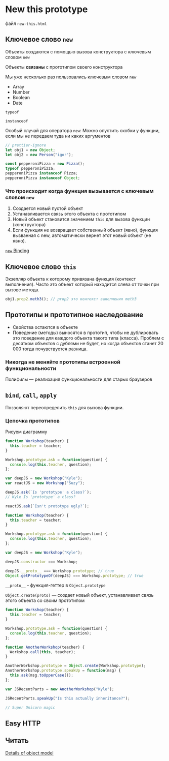# New this prototype

файл `new-this.html`

## Ключевое слово `new`

Объекты создаются с помощью вызова конструктора с ключевым словом `new`

Объекты **связаны** с прототипом своего конструктора

Мы уже несколько раз пользовались ключевым словом `new`

- Array
- Number
- Boolean
- Date

`typeof`

`instanceof`

Особый случай для оператора `new`: Можно опустить скобки у функции, если мы не передаем туда ни каких аргументов

```js
// prettier-ignore
let obj1 = new Object;
let obj2 = new Person("igor");
```

```js
const pepperoniPizza = new Pizza();
typeof pepperoniPizza;
pepperoniPizza instanceof Pizza;
pepperoniPizza instanceof Object;
```

### Что происходит когда функция вызывается с ключевым словом `new`

1. Создается новый пустой объект
2. Устанавливается связь этого объекта с прототипом
3. Новый объект становится значением `this` для вызова функции (конструктора)
4. Если функция не возвращает собственный объект (явно), функция вызванная с new, автоматически вернет этот новый объект (не явно).

[`new` Binding](https://github.com/getify/You-Dont-Know-JS/blob/2nd-ed/objects-classes/ch2.md#new-binding)

## Ключевое слово `this`

Экзепляр объекта к которому привязана функция (контекст выполнения).
Часто это объект который находится слева от точки при вызове метода.

```js
obj1.prop2.meth3(); // prop2 это контекст выполнения meth3
```

## Прототипы и прототипное наследование

- Свойства остаются в объекте
- Поведение (методы) выносятся в прототип, чтобы не дублировать это поведение для каждого объекта такого типа (класса). Проблем с десятком объектов с дублями не будет, но когда объектов станет 20 000 тогда почувствуется разница.

### Никогда не меняйте прототипы встроенной функциональности

Полифилы — реализация функциональности для старых браузеров

## `bind`, `call`, `apply`

Позволяют переопределить `this` для вызова функции.

### Цепочка прототипов

Рисуем диаграмму

```js
function Workshop(teacher) {
  this.teacher = teacher;
}

Workshop.prototype.ask = function(question) {
  console.log(this.teacher, question);
};

var deepJS = new Workshop("Kyle");
var reactJS = new Workshop("Suzy");

deepJS.ask(`Is 'prototype' a class?`);
// Kyle Is 'prototype' a class?

reactJS.ask(`Isn't prototype ugly?`);
```

```js
function Workshop(teacher) {
  this.teacher = teacher;
}

Workshop.prototype.ask = function(question) {
  console.log(this.teacher, question);
};

var deepJS = new Workshop("Kyle");

deepJS.constructor === Workshop;

deepJS.__proto__ === Workshop.prototype; // true
Object.getPrototypeOf(deepJS) === Workshop.prototype; // true
```

`__proto__` - функция-геттер в `Object.prototype`

`Object.create(proto)` — создает новый объект, устанавливает связь этого объекта со своим прототипом

```js
function Workshop(teacher) {
  this.teacher = teacher;
}

Workshop.prototype.ask = function(question) {
  console.log(this.teacher, question);
};

function AnotherWorkshop(teacher) {
  Workshop.call(this, teacher);
}

AnotherWorkshop.prototype = Object.create(Workshop.prototype);
AnotherWorkshop.prototype.speakUp = function(msg) {
  this.ask(msg.toUpperCase());
};

var JSRecentParts = new AnotherWorkshop("Kyle");

JSRecentParts.speakUp("Is this actually inheritance?");

// Super Unicorn magic
```

## Easy HTTP

## Читать

[Details of object model](https://developer.mozilla.org/en-US/docs/Web/JavaScript/Guide/Details_of_the_Object_Model)
